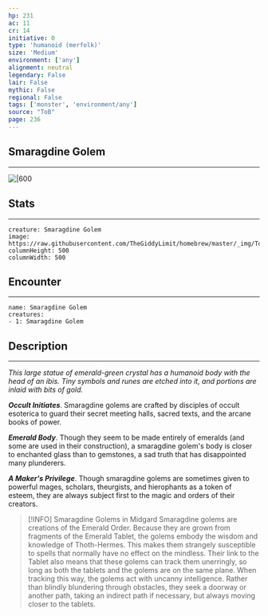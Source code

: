 ```yaml
---
hp: 231
ac: 11
cr: 14
initiative: 0
type: 'humanoid (merfolk)'    
size: 'Medium'
environment: ['any']
alignment: neutral
legendary: False
lair: False
mythic: False
regional: False
tags: ['monster', 'environment/any']
source: "ToB"
page: 236
---
```


## Smaragdine Golem
---

![|600](https://raw.githubusercontent.com/TheGiddyLimit/homebrew/master/_img/ToB/Smaragdine%20Golem.webp)

## Stats
---

```statblock
creature: Smaragdine Golem
image: https://raw.githubusercontent.com/TheGiddyLimit/homebrew/master/_img/ToB/token/Smaragdine%20Golem.png
columnHeight: 500
columnWidth: 500
```

## Encounter
---

```encounter-table
name: Smaragdine Golem
creatures:
- 1: Smaragdine Golem
```

## Description
---
_This large statue of emerald-green crystal has a humanoid body with the head of an ibis. Tiny symbols and runes are etched into it, and portions are inlaid with bits of gold._

**_Occult Initiates_**. Smaragdine golems are crafted by disciples of occult esoterica to guard their secret meeting halls, sacred texts, and the arcane books of power.

**_Emerald Body_**. Though they seem to be made entirely of emeralds (and some are used in their construction), a smaragdine golem's body is closer to enchanted glass than to gemstones, a sad truth that has disappointed many plunderers.

**_A Maker's Privilege_**. Though smaragdine golems are sometimes given to powerful mages, scholars, theurgists, and hierophants as a token of esteem, they are always subject first to the magic and orders of their creators.

> [!INFO] Smaragdine Golems in Midgard
>Smaragdine golems are creations of the Emerald Order. Because they are grown from fragments of the Emerald Tablet, the golems embody the wisdom and knowledge of Thoth-Hermes. This makes them strangely susceptible to spells that normally have no effect on the mindless.
>Their link to the Tablet also means that these golems can track them unerringly, so long as both the tablets and the golems are on the same plane. When tracking this way, the golems act with uncanny intelligence. Rather than blindly blundering through obstacles, they seek a doorway or another path, taking an indirect path if necessary, but always moving closer to the tablets.






